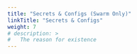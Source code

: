 ```yaml
---
title: "Secrets & Configs (Swarm Only)"
linkTitle: "Secrets & Configs"
weight: 7
# description: >
#   The reason for existence
---
```

